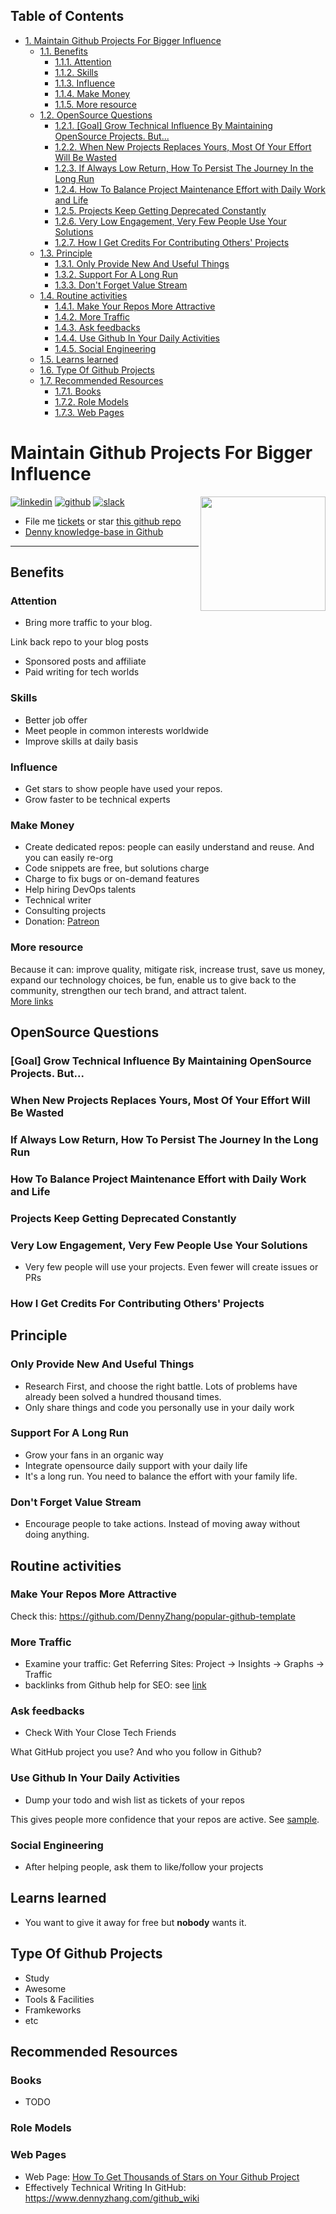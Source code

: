 <div id="table-of-contents">
<h2>Table of Contents</h2>
<div id="text-table-of-contents">
<ul>
<li><a href="#sec-1">1. Maintain Github Projects For Bigger Influence</a>
<ul>
<li><a href="#sec-1-1">1.1. Benefits</a>
<ul>
<li><a href="#sec-1-1-1">1.1.1. Attention</a></li>
<li><a href="#sec-1-1-2">1.1.2. Skills</a></li>
<li><a href="#sec-1-1-3">1.1.3. Influence</a></li>
<li><a href="#sec-1-1-4">1.1.4. Make Money</a></li>
<li><a href="#sec-1-1-5">1.1.5. More resource</a></li>
</ul>
</li>
<li><a href="#sec-1-2">1.2. OpenSource Questions</a>
<ul>
<li><a href="#sec-1-2-1">1.2.1. [Goal] Grow Technical Influence By Maintaining OpenSource Projects. But...</a></li>
<li><a href="#sec-1-2-2">1.2.2. When New Projects Replaces Yours, Most Of Your Effort Will Be Wasted</a></li>
<li><a href="#sec-1-2-3">1.2.3. If Always Low Return, How To Persist The Journey In the Long Run</a></li>
<li><a href="#sec-1-2-4">1.2.4. How To Balance Project Maintenance Effort with Daily Work and Life</a></li>
<li><a href="#sec-1-2-5">1.2.5. Projects Keep Getting Deprecated Constantly</a></li>
<li><a href="#sec-1-2-6">1.2.6. Very Low Engagement, Very Few People Use Your Solutions</a></li>
<li><a href="#sec-1-2-7">1.2.7. How I Get Credits For Contributing Others' Projects</a></li>
</ul>
</li>
<li><a href="#sec-1-3">1.3. Principle</a>
<ul>
<li><a href="#sec-1-3-1">1.3.1. Only Provide New And Useful Things</a></li>
<li><a href="#sec-1-3-2">1.3.2. Support For A Long Run</a></li>
<li><a href="#sec-1-3-3">1.3.3. Don't Forget Value Stream</a></li>
</ul>
</li>
<li><a href="#sec-1-4">1.4. Routine activities</a>
<ul>
<li><a href="#sec-1-4-1">1.4.1. Make Your Repos More Attractive</a></li>
<li><a href="#sec-1-4-2">1.4.2. More Traffic</a></li>
<li><a href="#sec-1-4-3">1.4.3. Ask feedbacks</a></li>
<li><a href="#sec-1-4-4">1.4.4. Use Github In Your Daily Activities</a></li>
<li><a href="#sec-1-4-5">1.4.5. Social Engineering</a></li>
</ul>
</li>
<li><a href="#sec-1-5">1.5. Learns learned</a></li>
<li><a href="#sec-1-6">1.6. Type Of Github Projects</a></li>
<li><a href="#sec-1-7">1.7. Recommended Resources</a>
<ul>
<li><a href="#sec-1-7-1">1.7.1. Books</a></li>
<li><a href="#sec-1-7-2">1.7.2. Role Models</a></li>
<li><a href="#sec-1-7-3">1.7.3. Web Pages</a></li>
</ul>
</li>
</ul>
</li>
</ul>
</div>
</div>


# Maintain Github Projects For Bigger Influence<a id="sec-1" name="sec-1"></a>

<a href="https://www.linkedin.com/in/dennyzhang001"><img src="https://www.dennyzhang.com/wp-content/uploads/sns/linkedin.png" alt="linkedin" /></a>
<a href="https://github.com/DennyZhang"><img src="https://www.dennyzhang.com/wp-content/uploads/sns/github.png" alt="github" /></a>
<a href="https://www.dennyzhang.com/slack"><img src="https://www.dennyzhang.com/wp-content/uploads/sns/slack.png" alt="slack" /></a>
<a href="https://github.com/DennyZhang?tab=followers"><img align="right" width="200" height="183" src="https://www.dennyzhang.com/wp-content/uploads/denny/watermark/github.png" /></a>

-   File me [tickets](<https://github.com/DennyZhang/maintain-github-repos/issues>) or star [this github repo](<https://github.com/DennyZhang/maintain-github-repos>)
-   [Denny knowledge-base in Github](https://github.com/search?utf8=✓&q=topic%3Aknowledge-base+user%3ADennyZhang&type=Repositories)

---

## Benefits<a id="sec-1-1" name="sec-1-1"></a>

### Attention<a id="sec-1-1-1" name="sec-1-1-1"></a>

-   Bring more traffic to your blog.

Link back repo to your blog posts  

-   Sponsored posts and affiliate
-   Paid writing for tech worlds

### Skills<a id="sec-1-1-2" name="sec-1-1-2"></a>

-   Better job offer
-   Meet people in common interests worldwide
-   Improve skills at daily basis

### Influence<a id="sec-1-1-3" name="sec-1-1-3"></a>

-   Get stars to show people have used your repos.
-   Grow faster to be technical experts

### Make Money<a id="sec-1-1-4" name="sec-1-1-4"></a>

-   Create dedicated repos: people can easily understand and reuse. And you can easily re-org
-   Code snippets are free, but solutions charge
-   Charge to fix bugs or on-demand features
-   Help hiring DevOps talents
-   Technical writer
-   Consulting projects
-   Donation: [Patreon](https://www.patreon.com)

### More resource<a id="sec-1-1-5" name="sec-1-1-5"></a>

Because it can: improve quality, mitigate risk, increase trust, save us money, expand our technology choices, be fun, enable us to give back to the community, strengthen our tech brand, and attract talent.  
[More links](https://github.com/zalando/zalando-howto-open-source)  

## OpenSource Questions<a id="sec-1-2" name="sec-1-2"></a>

### [Goal] Grow Technical Influence By Maintaining OpenSource Projects. But...<a id="sec-1-2-1" name="sec-1-2-1"></a>

### When New Projects Replaces Yours, Most Of Your Effort Will Be Wasted<a id="sec-1-2-2" name="sec-1-2-2"></a>

### If Always Low Return, How To Persist The Journey In the Long Run<a id="sec-1-2-3" name="sec-1-2-3"></a>

### How To Balance Project Maintenance Effort with Daily Work and Life<a id="sec-1-2-4" name="sec-1-2-4"></a>

### Projects Keep Getting Deprecated Constantly<a id="sec-1-2-5" name="sec-1-2-5"></a>

### Very Low Engagement, Very Few People Use Your Solutions<a id="sec-1-2-6" name="sec-1-2-6"></a>

-   Very few people will use your projects. Even fewer will create issues or PRs

### How I Get Credits For Contributing Others' Projects<a id="sec-1-2-7" name="sec-1-2-7"></a>

## Principle<a id="sec-1-3" name="sec-1-3"></a>

### Only Provide New And Useful Things<a id="sec-1-3-1" name="sec-1-3-1"></a>

-   Research First, and choose the right battle. Lots of problems have already been solved a hundred thousand times.
-   Only share things and code you personally use in your daily work

### Support For A Long Run<a id="sec-1-3-2" name="sec-1-3-2"></a>

-   Grow your fans in an organic way
-   Integrate opensource daily support with your daily life
-   It's a long run. You need to balance the effort with your family life.

### Don't Forget Value Stream<a id="sec-1-3-3" name="sec-1-3-3"></a>

-   Encourage people to take actions. Instead of moving away without doing anything.

## Routine activities<a id="sec-1-4" name="sec-1-4"></a>

### Make Your Repos More Attractive<a id="sec-1-4-1" name="sec-1-4-1"></a>

Check this: <https://github.com/DennyZhang/popular-github-template>  

### More Traffic<a id="sec-1-4-2" name="sec-1-4-2"></a>

-   Examine your traffic: Get Referring Sites: Project -> Insights -> Graphs -> Traffic
-   backlinks from Github help for SEO: see [link](https://www.quora.com/Do-backlinks-from-Github-help-for-SEO)

### Ask feedbacks<a id="sec-1-4-3" name="sec-1-4-3"></a>

-   Check With Your Close Tech Friends

What GitHub project you use? And who you follow in Github?  

### Use Github In Your Daily Activities<a id="sec-1-4-4" name="sec-1-4-4"></a>

-   Dump your todo and wish list as tickets of your repos

This gives people more confidence that your repos are active. See [sample](https://github.com/DennyZhang/maintain-github-repos/issues).  

### Social Engineering<a id="sec-1-4-5" name="sec-1-4-5"></a>

-   After helping people, ask them to like/follow your projects

## Learns learned<a id="sec-1-5" name="sec-1-5"></a>

-   You want to give it away for free but ****nobody**** wants it.

## Type Of Github Projects<a id="sec-1-6" name="sec-1-6"></a>

-   Study
-   Awesome
-   Tools & Facilities
-   Framkeworks
-   etc

## Recommended Resources<a id="sec-1-7" name="sec-1-7"></a>

### Books<a id="sec-1-7-1" name="sec-1-7-1"></a>

-   TODO

### Role Models<a id="sec-1-7-2" name="sec-1-7-2"></a>

### Web Pages<a id="sec-1-7-3" name="sec-1-7-3"></a>

-   Web Page: [How To Get Thousands of Stars on Your Github Project](https://blog.cwrichardkim.com/how-to-get-hundreds-of-stars-on-your-github-project-345b065e20a2)
-   Effectively Technical Writing In GitHub: <https://www.dennyzhang.com/github_wiki>